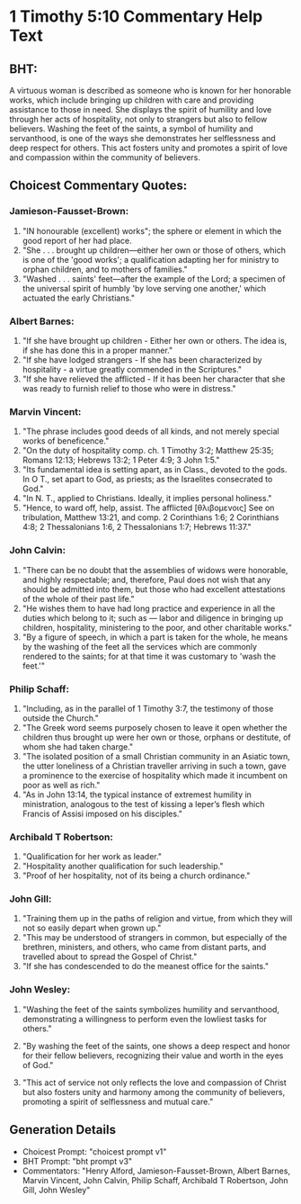 # 1 Timothy 5:10 Commentary Help Text

## BHT:
A virtuous woman is described as someone who is known for her honorable works, which include bringing up children with care and providing assistance to those in need. She displays the spirit of humility and love through her acts of hospitality, not only to strangers but also to fellow believers. Washing the feet of the saints, a symbol of humility and servanthood, is one of the ways she demonstrates her selflessness and deep respect for others. This act fosters unity and promotes a spirit of love and compassion within the community of believers.

## Choicest Commentary Quotes:
### Jamieson-Fausset-Brown:
1. "IN honourable (excellent) works"; the sphere or element in which the good report of her had place.
2. "She . . . brought up children—either her own or those of others, which is one of the 'good works'; a qualification adapting her for ministry to orphan children, and to mothers of families."
3. "Washed . . . saints' feet—after the example of the Lord; a specimen of the universal spirit of humbly 'by love serving one another,' which actuated the early Christians."

### Albert Barnes:
1. "If she have brought up children - Either her own or others. The idea is, if she has done this in a proper manner."
2. "If she have lodged strangers - If she has been characterized by hospitality - a virtue greatly commended in the Scriptures."
3. "If she have relieved the afflicted - If it has been her character that she was ready to furnish relief to those who were in distress."

### Marvin Vincent:
1. "The phrase includes good deeds of all kinds, and not merely special works of beneficence."
2. "On the duty of hospitality comp. ch. 1 Timothy 3:2; Matthew 25:35; Romans 12:13; Hebrews 13:2; 1 Peter 4:9; 3 John 1:5."
3. "Its fundamental idea is setting apart, as in Class., devoted to the gods. In O T., set apart to God, as priests; as the Israelites consecrated to God."
4. "In N. T., applied to Christians. Ideally, it implies personal holiness."
5. "Hence, to ward off, help, assist. The afflicted [θλιβομενοις] See on tribulation, Matthew 13:21, and comp. 2 Corinthians 1:6; 2 Corinthians 4:8; 2 Thessalonians 1:6, 2 Thessalonians 1:7; Hebrews 11:37."

### John Calvin:
1. "There can be no doubt that the assemblies of widows were honorable, and highly respectable; and, therefore, Paul does not wish that any should be admitted into them, but those who had excellent attestations of the whole of their past life."
2. "He wishes them to have had long practice and experience in all the duties which belong to it; such as — labor and diligence in bringing up children, hospitality, ministering to the poor, and other charitable works."
3. "By a figure of speech, in which a part is taken for the whole, he means by the washing of the feet all the services which are commonly rendered to the saints; for at that time it was customary to 'wash the feet.'"

### Philip Schaff:
1. "Including, as in the parallel of 1 Timothy 3:7, the testimony of those outside the Church."
2. "The Greek word seems purposely chosen to leave it open whether the children thus brought up were her own or those, orphans or destitute, of whom she had taken charge."
3. "The isolated position of a small Christian community in an Asiatic town, the utter loneliness of a Christian traveller arriving in such a town, gave a prominence to the exercise of hospitality which made it incumbent on poor as well as rich."
4. "As in John 13:14, the typical instance of extremest humility in ministration, analogous to the test of kissing a leper’s flesh which Francis of Assisi imposed on his disciples."

### Archibald T Robertson:
1. "Qualification for her work as leader."
2. "Hospitality another qualification for such leadership."
3. "Proof of her hospitality, not of its being a church ordinance."

### John Gill:
1. "Training them up in the paths of religion and virtue, from which they will not so easily depart when grown up."
2. "This may be understood of strangers in common, but especially of the brethren, ministers, and others, who came from distant parts, and travelled about to spread the Gospel of Christ."
3. "If she has condescended to do the meanest office for the saints."

### John Wesley:
1. "Washing the feet of the saints symbolizes humility and servanthood, demonstrating a willingness to perform even the lowliest tasks for others."

2. "By washing the feet of the saints, one shows a deep respect and honor for their fellow believers, recognizing their value and worth in the eyes of God."

3. "This act of service not only reflects the love and compassion of Christ but also fosters unity and harmony among the community of believers, promoting a spirit of selflessness and mutual care."


## Generation Details
- Choicest Prompt: "choicest prompt v1"
- BHT Prompt: "bht prompt v3"
- Commentators: "Henry Alford, Jamieson-Fausset-Brown, Albert Barnes, Marvin Vincent, John Calvin, Philip Schaff, Archibald T Robertson, John Gill, John Wesley"
